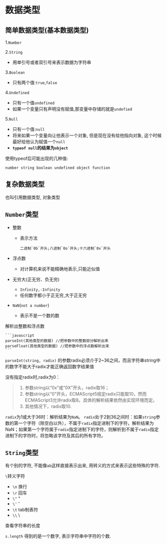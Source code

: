 # 数据类型

## 简单数据类型(基本数据类型)

1.`Number`

2.`String`

- 用单引号或者双引号来表示数据为字符串

3.`Boolean`

- 只有两个值:`true`,`false`

4.`Undefined`

- 只有一个值`undefined`
- 如果一个变量只有声明没有赋值,那变量中存储的就是`undefied`

5.`Null`

- 只有一个值:`null`
- 将来如果一个变量向让他表示一个对象, 但是现在没有给他指向对象, 这个时候最好给他认为赋值一个`null`
- **`typeof null`的结果为`object`**

使用typeof后可能出现的几种值:

`number string boolean undefined object function`

## 复杂数据类型

也叫引用数据类型, 对象类型

## `Number`类型

- 整数

  - 表示方法

        二进制`0b`开头;八进制`0o`开头;十六进制`0x`开头

- 浮点数

  - 对计算机来说不能精确地表示,只能近似值

- 无穷大(正无穷、负无穷)

  - `Infinity,-Infinity`
  - 任何数字都小于正无穷,大于正无穷

- `NaN`(`not a number`)

  - 表示不是一个数的数

解析出整数和浮点数

    ```javascript
    parseInt(其他类型的数据) //把参数中的整数部分解析出来
    parseFloat(其他类型的数据) //把参数中的浮点数解析出来
    ```

`parseInt(string, radix)` 的参数radix必须介于2~36之间，而且字符串string中的数字不能大于radix才能正确返回数字结果值

没有指定radix时,radix为0：

> 1. 参数string以“0x”或“0X”开头，radix取16；
> 2. 参数string以“0”开头，ECMAScript5规定radix只能取10，然而ECMAScript3允许radix取8。具体的解析结果依然由实现环境而定。
> 3. 其他情况下，radix取10.

`radix`为1或大于36时：解析结果为`NaN`。
`radix`处于2到36之间时：如果`string`参数的第一个字符（除空白以外），不属于`radix`指定进制下的字符，解析结果为NaN；如果第一个字符属于`radix`指定进制下的字符，则解析到不属于`radix`指定进制下的字符时，将忽略该字符及其后的所有字符。

## `String`类型

有个别的字符, 不能像`ab`这样直接表示出来,  用转义的方式来表示这些特殊的字符.

`\`转义字符

- `\n` 换行
- `\r` 回车
- `\"` "
- `\'` '
- `\t`  tab制表符
- `\\`  \

查看字符串的长度

`s.length` 得到的是一个数字, 表示字符串中字符的个数.
